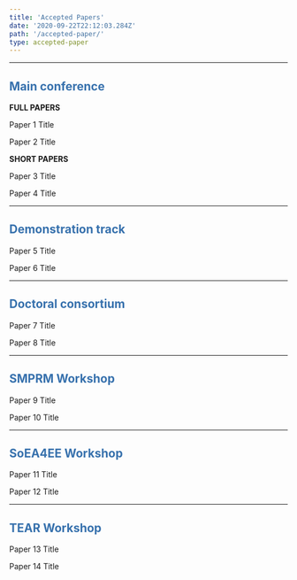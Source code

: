 ```yaml
---
title: 'Accepted Papers'
date: '2020-09-22T22:12:03.284Z'
path: '/accepted-paper/'
type: accepted-paper
---
```


<hr/>

<h2 style="color: #3771ad">Main conference</h2>

**FULL PAPERS**

Paper 1 Title

Paper 2 Title

**SHORT PAPERS**

Paper 3 Title

Paper 4 Title
 
<hr/>

<h2 style="color: #3771ad">Demonstration track</h2>

Paper 5 Title

Paper 6 Title

<hr/>

<h2 style="color: #3771ad">Doctoral consortium</h2>

Paper 7 Title

Paper 8 Title

<hr/>

<h2 style="color: #3771ad">SMPRM Workshop</h2>

Paper 9 Title

Paper 10 Title

<hr/>

<h2 style="color: #3771ad">SoEA4EE Workshop</h2>

Paper 11 Title

Paper 12 Title

<hr/>

<h2 style="color: #3771ad">TEAR Workshop</h2>

Paper 13 Title

Paper 14 Title
